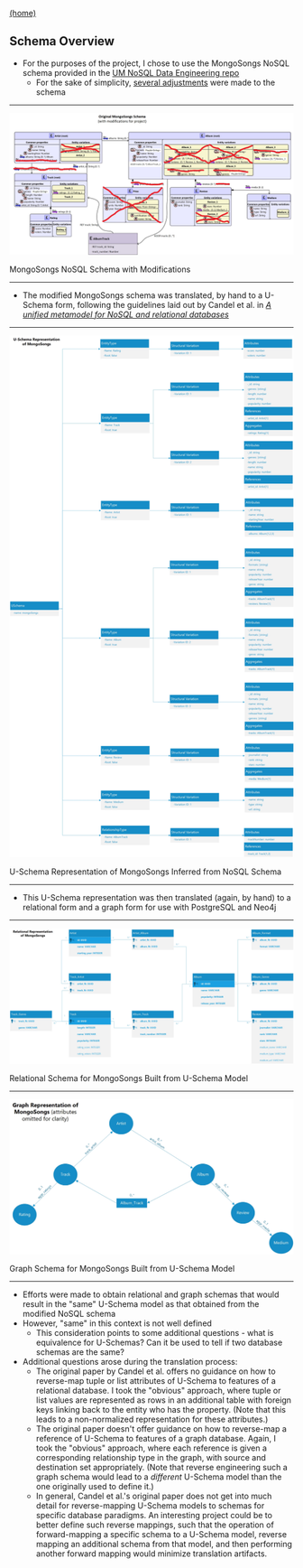 [(home)](https://beqpolk1.github.io/csci-592-spring2022/)

## Schema Overview

* For the purposes of the project, I chose to use the MongoSongs NoSQL schema provided in the [UM NoSQL Data Engineering repo](https://github.com/catedrasaes-umu/NoSQLDataEngineering)
    * For the sake of simplicity, [several adjustments](changes_to_model.md) were made to the schema
    
---

![MongoSongs NoSQL Schema](../schemas/mongosongs_with_mods.jpg)

MongoSongs NoSQL Schema with Modifications

---
    
* The modified MongoSongs schema was translated, by hand to a U-Schema form, following the guidelines laid out by Candel et al. in [*A unified metamodel for NoSQL and relational databases*](https://www-sciencedirect-com.proxybz.lib.montana.edu/science/article/pii/S0306437921001149)

---

![MongoSongs U-Schema](../schemas/uschema_mongosongs.jpg)

U-Schema Representation of MongoSongs Inferred from NoSQL Schema

---

* This U-Schema representation was then translated (again, by hand) to a relational form and a graph form for use with PostgreSQL and Neo4j

---

![MongoSongs Relational Schema](../schemas/relational_mongosongs.jpg)

Relational Schema for MongoSongs Built from U-Schema Model

---

![MongoSongs Graph Schema](../schemas/graph_mongosongs.jpg)

Graph Schema for MongoSongs Built from U-Schema Model

---

* Efforts were made to obtain relational and graph schemas that would result in the "same" U-Schema model as that obtained from the modified NoSQL schema
* However, "same" in this context is not well defined
    * This consideration points to some additional questions - what is equivalence for U-Schemas? Can it be used to tell if two database schemas are the same?
* Additional questions arose during the translation process:
    * The original paper by Candel et al. offers no guidance on how to reverse-map tuple or list attributes of U-Schema to features of a relational database. I took the "obvious" approach, where tuple or list values are represented as rows in an additional table with foreign keys linking back to the entity who has the property. (Note that this leads to a non-normalized representation for these attributes.)
    * The original paper doesn't offer guidance on how to reverse-map a reference of U-Schema to features of a graph database. Again, I took the "obvious" approach, where each reference is given a corresponding relationship type in the graph, with source and destination set appropriately. (Note that reverse engineering such a graph schema would lead to a *different* U-Schema model than the one originally used to define it.)
    * In general, Candel et al.'s original paper does not get into much detail for reverse-mapping U-Schema models to schemas for specific database paradigms. An interesting project could be to better define such reverse mappings, such that the operation of forward-mapping a specific schema to a U-Schema model, reverse mapping an additional schema from that model, and then performing another forward mapping would minimize translation artifacts.